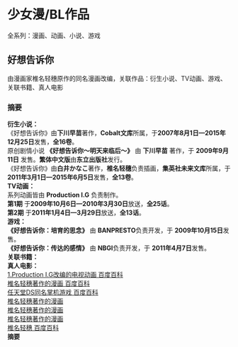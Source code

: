# 少女漫/BL作品
全系列：漫画、动画、小说、游戏
## 好想告诉你
由漫画家椎名轻穗原作的同名漫画改编，关联作品：衍生小说、TV动画、游戏、关联书籍、真人电影<br>
### 摘要
**衍生小说：**<br>
《好想告诉你》由**下川早苗**著作，**Cobalt文库**所属，于**2007年8月1日—2015年12月25日**发售，**全16卷**。<br>
原创剧情小说 **《好想告诉你～明天来临后～》** 由 **下川早苗** 著作，于 **2009年9月11日** 发售。**繁体中文版**由**东立出版社**发行。<br>
《好想告诉你》由**白井かなこ**著作，**椎名轻穗**负责插画，**集英社未来文库**所属，于**2011年3月1日—2015年6月5日**发售，**全13卷**。<br>
**TV动画：**<br>
系列动画皆由 **Production I.G** 负责制作。<br>
**第1期** 于**2009年10月6日—2010年3月30日**放送，**全25话**。<br>
**第2期** 于**2011年1月4日—3月29日**放送，**全13话**。<br>
**游戏：**<br>
**《好想告诉你：培育的思念》** 由 **BANPRESTO**负责开发，于 **2009年10月15日**发售。<br>
**《好想告诉你：传达的感情》** 由 **NBGI**负责开发，于 **2011年4月7日**发售。<br>
**关联书籍：**<br>
**真人电影：**<br>
[1.Production I.G改编的电视动画 百度百科](https://baike.baidu.com/item/%E5%A5%BD%E6%83%B3%E5%91%8A%E8%AF%89%E4%BD%A0/2613793?fr=aladdin)<br>
[椎名轻穗著作的漫画 百度百科](https://baike.baidu.com/item/%E5%A5%BD%E6%83%B3%E5%91%8A%E8%AF%89%E4%BD%A0/18369#viewPageContent)<br>
[任天堂DS同名掌机游戏 百度百科](https://baike.baidu.com/item/%E5%A5%BD%E6%83%B3%E5%91%8A%E8%AF%89%E4%BD%A0/2613825#viewPageContent)<br>
[椎名轻穗著作的漫画]()<br>
[椎名轻穗著作的漫画]()<br>
[椎名轻穗著作的漫画]()<br>
[椎名轻穗 百度百科](https://baike.baidu.com/item/%E6%A4%8E%E5%90%8D%E8%BD%BB%E7%A9%97/7722486)<br>
**摘要**
